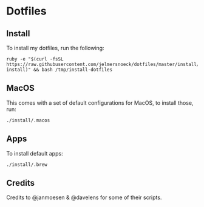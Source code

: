 # Dotfiles

## Install
To install my dotfiles, run the following:

    ruby -e "$(curl -fsSL https://raw.githubusercontent.com/jelmersnoeck/dotfiles/master/install/remote-install)" && bash /tmp/install-dotfiles

## MacOS

This comes with a set of default configurations for MacOS, to install those, run:

`./install/.macos`

## Apps
To install default apps:

`./install/.brew`

## Credits
Credits to @janmoesen & @davelens for some of their scripts.
